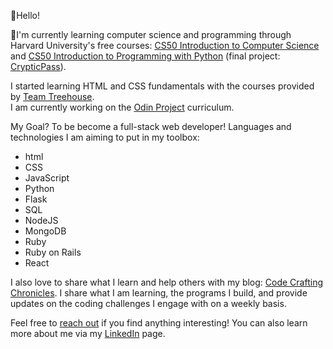 👋Hello! 

🌱I'm currently learning computer science and programming through Harvard University's free courses: <a href="https://www.edx.org/learn/computer-science/harvard-university-cs50-s-introduction-to-computer-science" target="_blank" rel="noopener noreferrer">CS50 Introduction to Computer Science</a> and <a href="https://www.edx.org/learn/python/harvard-university-cs50-s-introduction-to-programming-with-python" target="_blank" rel="noopener noreferrer">CS50 Introduction to Programming with Python</a> (final project: <a href="https://github.com/CamilleOnoda/Projects/tree/main/CrypticPass" target="_blank" rel="noopener noreferrer">CrypticPass</a>).

<p>I started learning HTML and CSS fundamentals with the courses provided by <a href="https://teamtreehouse.com/" target="_blank" rel="noopener noreferrer">Team Treehouse</a>.
<br>I am currently working on the <a href="https://www.theodinproject.com/paths" target="_blank" rel="noopener noreferrer">Odin Project</a> curriculum.</p>

<p>My Goal? To be become a full-stack web developer! Languages and technologies I am aiming to put in my toolbox:</p>
<ul>
  <li>html</li>
  <li>CSS</li>
  <li>JavaScript</li>
  <li>Python</li>
  <li>Flask</li>
  <li>SQL</li>
  <li>NodeJS</li>
  <li>MongoDB
  <li>Ruby</li>
  <li>Ruby on Rails</li>
  <li>React</li>
</ul>
  
<p>I also love to share what I learn and help others with my blog: <a href="https://codecraftingchronicles.substack.com/" target="_blank" rel="noopener noreferrer">Code Crafting Chronicles</a>. 
I share what I am learning, the programs I build, and provide updates on the coding challenges I engage with on a weekly basis.</p>

Feel free to <a href="mailto: info@camilleonoda.com">reach out</a> if you find anything interesting!
You can also learn more about me via my <a href="https://linkedin.com/in/camilleonoda">LinkedIn</a> page.




